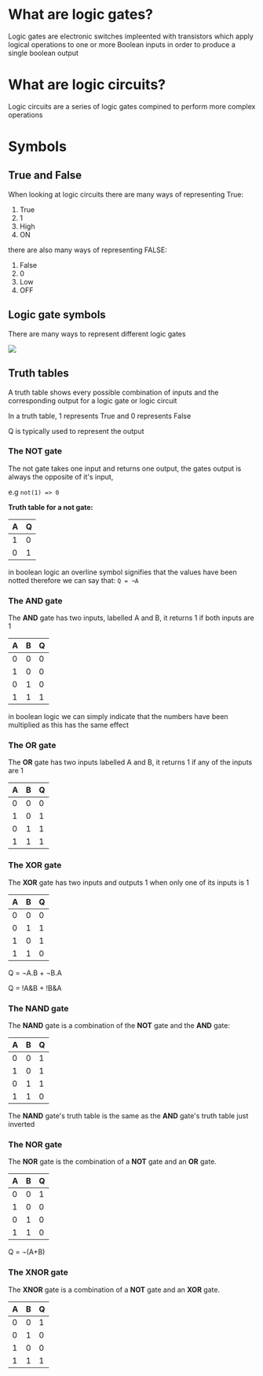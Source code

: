# What are logic gates?

Logic gates are electronic switches impleented with transistors which apply logical operations to one or more Boolean inputs in order to produce a single boolean output

# What are logic circuits?

Logic circuits are a series of logic gates compined to perform more complex operations

# Symbols

## True and False

When looking at logic circuits there are many ways of representing True:

1. True
2. 1
3. High
4. ON

there are also many ways of representing FALSE:

1. False
2. 0
3. Low
4. OFF

## Logic gate symbols

There are many ways to represent different logic gates

![](https://www.shutterstock.com/image-vector/digital-logic-gate-symbols-black-260nw-1731006772.jpg)

## Truth tables
A truth table shows every possible combination of inputs and the corresponding output for a logic gate or logic circuit

In a truth table, 1 represents True and 0 represents False

Q is typically used to represent the output

### The **NOT** gate

The not gate takes one input and returns one output, the gates output is always the opposite of it's input, 

e.g `not(1) => 0`


**Truth table for a not gate:**

| A | Q |
|---|---|
| 1 | 0 |
| 0 | 1 |

in boolean logic an overline symbol signifies that the values have been notted
therefore we can say that:
`Q = ¬A`


### The **AND** gate

The **AND** gate has two inputs, labelled A and B, it returns 1 if both inputs are 1

| A | B | Q |
|---|---|---|
| 0 | 0 | 0 |
| 1 | 0 | 0 |
| 0 | 1 | 0 |
| 1 | 1 | 1 |

in boolean logic we can simply indicate that the numbers have been multiplied as this has the same effect

### The **OR** gate

The **OR** gate has two inputs labelled A and B, it returns 1 if any of the inputs are 1

| A | B | Q |
|---|---|---|
| 0 | 0 | 0 |
| 1 | 0 | 1 |
| 0 | 1 | 1 |
| 1 | 1 | 1 |


### The **XOR** gate

The **XOR** gate has two inputs and outputs 1 when only one of its inputs is 1

| A | B | Q |
|---|---|---|
| 0 | 0 | 0 |
| 0 | 1 | 1 |
| 1 | 0 | 1 |
| 1 | 1 | 0 |

Q = ¬A.B + ¬B.A

Q = !A&B + !B&A

### The **NAND** gate

The **NAND** gate is a combination of the **NOT** gate and the **AND** gate:

| A | B | Q |
|---|---|---|
| 0 | 0 | 1 |
| 1 | 0 | 1 |
| 0 | 1 | 1 |
| 1 | 1 | 0 |

The **NAND** gate's truth table is the same as the **AND** gate's truth table just inverted

### The **NOR** gate

The **NOR** gate is the combination of a **NOT** gate and an **OR** gate.

| A | B | Q |
|---|---|---|
| 0 | 0 | 1 |
| 1 | 0 | 0 |
| 0 | 1 | 0 |
| 1 | 1 | 0 |

Q = ¬(A+B)


### The **XNOR** gate

The **XNOR** gate is a combination of a **NOT** gate and an **XOR** gate.

| A | B | Q |
|---|---|---|
| 0 | 0 | 1 |
| 0 | 1 | 0 |
| 1 | 0 | 0 |
| 1 | 1 | 1 |
